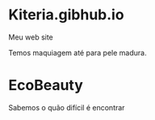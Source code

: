 # Kiteria.gibhub.io
Meu web site
<!DOCTYPE html>
<html>
    <head>
    </head>
    <body>
    </body>
</html>
<!DOCTYPE html>
<html>
    <head>
        <meta charset="UTF-8">
        <meta name="viewport" content="width=device-width, initial-scale=1.0">
        <title>Loja de maquiagem veganas </title>
    </head>
    <body> Temos maquiagem até para pele madura.
      <h1>EcoBeauty </h1>
    </body> Sabemos o quão difícil é encontrar 
</html>
